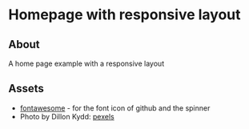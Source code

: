 # Homepage with responsive layout

## About

A home page example with a responsive layout

## Assets

- [fontawesome](https://fontawesome.com) - for the font icon of github and the spinner
- Photo by Dillon Kydd: [pexels](https://www.pexels.com/photo/a-woman-in-a-printed-crew-neck-t-shirt-5794559/)
